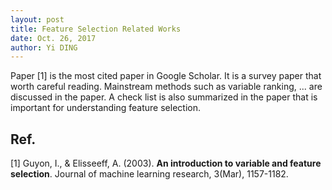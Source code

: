 ```yaml
---
layout: post
title: Feature Selection Related Works
date: Oct. 26, 2017
author: Yi DING
---
```



Paper [1] is the most cited paper in Google Scholar. It is a survey paper that worth careful reading. Mainstream methods such as variable ranking, ... are discussed in the paper. 
A check list is also summarized in the paper that is important for understanding feature selection.


## Ref.
[1] Guyon, I., & Elisseeff, A. (2003). **An introduction to variable and feature selection**. Journal of machine learning research, 3(Mar), 1157-1182.


